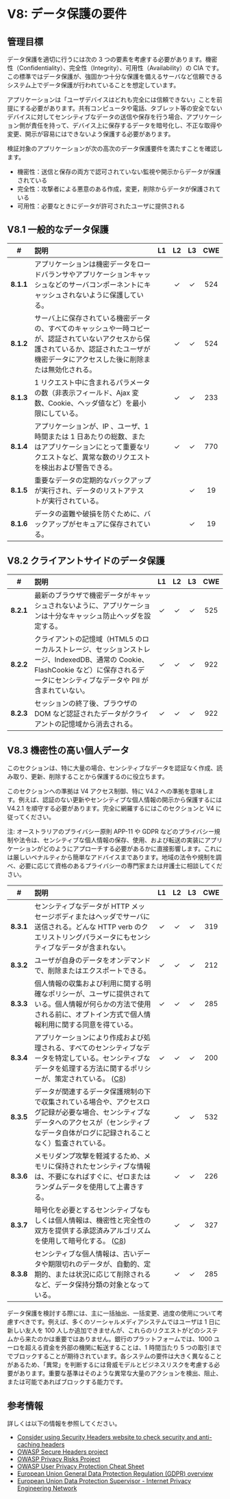 # V8: データ保護の要件

## 管理目標

データ保護を適切に行うには次の 3 つの要素を考慮する必要があります。機密性（Confidentiality）、完全性（Integrity）、可用性（Availability）の CIA です。この標準ではデータ保護が、強固かつ十分な保護を備えるサーバなど信頼できるシステム上でデータ保護が行われていることを想定しています。

アプリケーションは「ユーザデバイスはどれも完全には信頼できない」ことを前提にする必要があります。共有コンピュータや電話、タブレット等の安全でないデバイスに対してセンシティブなデータの送信や保存を行う場合、アプリケーション側が責任を持って、デバイス上に保存するデータを暗号化し、不正な取得や変更、開示が容易にはできないよう保護する必要があります。

検証対象のアプリケーションが次の高次のデータ保護要件を満たすことを確認します。

* 機密性：送信と保存の両方で認可されていない監視や開示からデータが保護されている
* 完全性：攻撃者による悪意のある作成，変更，削除からデータが保護されている
* 可用性：必要なときにデータが許可されたユーザに提供される

## V8.1 一般的なデータ保護

| # | 説明 | L1 | L2 | L3 | CWE |
| :---: | :--- | :---: | :---:| :---: | :---: |
| **8.1.1** | アプリケーションは機密データをロードバランサやアプリケーションキャッシュなどのサーバコンポーネントにキャッシュされないように保護している。 | | ✓ | ✓ | 524 |
| **8.1.2** | サーバ上に保存されている機密データの、すべてのキャッシュや一時コピーが、認証されていないアクセスから保護されているか、認証されたユーザが機密データにアクセスした後に削除または無効化される。 | | ✓ | ✓ | 524 |
| **8.1.3** | 1 リクエスト中に含まれるパラメータの数（非表示フィールド、Ajax 変数、Cookie、ヘッダ値など）を最小限にしている。 | | ✓ | ✓ | 233 |
| **8.1.4** | アプリケーションが、IP 、ユーザ、1 時間または 1 日あたりの総数、またはアプリケーションにとって重要なリクエストなど、異常な数のリクエストを検出および警告できる。 | | ✓ | ✓ | 770 |
| **8.1.5** | 重要なデータの定期的なバックアップが実行され、データのリストアテストが実行されている。 | | | ✓ | 19 |
| **8.1.6** | データの盗難や破損を防ぐために、バックアップがセキュアに保存されている。 | | | ✓ | 19 |

## V8.2 クライアントサイドのデータ保護

| # | 説明 | L1 | L2 | L3 | CWE |
| :---: | :--- | :---: | :---:| :---: | :---: |
| **8.2.1** | 最新のブラウザで機密データがキャッシュされないように、アプリケーションは十分なキャッシュ防止ヘッダを設定する。 | ✓ | ✓ | ✓ | 525 |
| **8.2.2** | クライアントの記憶域（HTML5 のローカルストレージ、セッションストレージ、IndexedDB、通常の Cookie、FlashCookie など）に保存されるデータにセンシティブなデータや PII が含まれていない。 | ✓ | ✓ | ✓ | 922 |
| **8.2.3** | セッションの終了後、ブラウザの DOM など認証されたデータがクライアントの記憶域から消去される。 | ✓ | ✓ | ✓ | 922 |

## V8.3 機密性の高い個人データ

このセクションは、特に大量の場合、センシティブなデータを認証なく作成、読み取り、更新、削除することから保護するのに役立ちます。

このセクションへの準拠は V4 アクセス制御、特に V4.2 への準拠を意味します。例えば、認証のない更新やセンシティブな個人情報の開示から保護するには V4.2.1 を順守する必要があります。完全に網羅するにはこのセクションと V4 に従ってください。

注: オーストラリアのプライバシー原則 APP-11 や GDPR などのプライバシー規制や法令は、センシティブな個人情報の保存、使用、および転送の実装にアプリケーションがどのようにアプローチする必要があるかに直接影響します。これには厳しいペナルティから簡単なアドバイスまであります。地域の法令や規制を調べ、必要に応じて資格のあるプライバシーの専門家または弁護士に相談してください。

| # | 説明 | L1 | L2 | L3 | CWE |
| :---: | :--- | :---: | :---:| :---: | :---: |
| **8.3.1** | センシティブなデータが HTTP メッセージボディまたはヘッダでサーバに送信される。どんな HTTP verb のクエリストリングパラメータにもセンシティブなデータが含まれない。 | ✓ | ✓ | ✓ | 319 |
| **8.3.2** | ユーザが自身のデータをオンデマンドで、削除またはエクスポートできる。 | ✓ | ✓ | ✓ | 212 |
| **8.3.3** | 個人情報の収集および利用に関する明確なポリシーが、ユーザに提供されている。個人情報が何らかの方法で使用される前に、オプトイン方式で個人情報利用に関する同意を得ている。 | ✓ | ✓ | ✓ | 285 |
| **8.3.4** | アプリケーションにより作成および処理される、すべてのセンシティブなデータを特定している。センシティブなデータを処理する方法に関するポリシーが、策定されている。 ([C8](https://www.owasp.org/index.php/OWASP_Proactive_Controls#tab=Formal_Numbering)) | ✓ | ✓ | ✓ | 200 |
| **8.3.5** | データが関連するデータ保護規制の下で収集されている場合や、アクセスログ記録が必要な場合、センシティブなデータへのアクセスが（センシティブなデータ自体がログに記録されることなく）監査されている。 | | ✓ | ✓ | 532 |
| **8.3.6** | メモリダンプ攻撃を軽減するため、メモリに保持されたセンシティブな情報は、不要になればすぐに、ゼロまたはランダムデータを使用して上書きする。 | | ✓ | ✓ | 226 |
| **8.3.7** | 暗号化を必要とするセンシティブなもしくは個人情報は、機密性と完全性の双方を提供する承認済みアルゴリズムを使用して暗号化する。 ([C8](https://www.owasp.org/index.php/OWASP_Proactive_Controls#tab=Formal_Numbering)) | | ✓ | ✓ | 327 |
| **8.3.8** | センシティブな個人情報は、古いデータや期限切れのデータが、自動的、定期的、または状況に応じて削除されるなど、データ保持分類の対象となっている。 | | ✓ | ✓ | 285 |

データ保護を検討する際には、主に一括抽出、一括変更、過度の使用について考慮すべきです。例えば、多くのソーシャルメディアシステムではユーザは 1 日に新しい友人を 100 人しか追加できませんが、これらのリクエストがどのシステムから来たのかは重要ではありません。銀行のプラットフォームでは、1000 ユーロを超える資金を外部の機関に転送することは、1 時間当たり 5 つの取引まででブロックすることが期待されています。各システムの要件は大きく異なることがあるため、「異常」を判断するには脅威モデルとビジネスリスクを考慮する必要があります。重要な基準はそのような異常な大量のアクションを検出、阻止、または可能であればブロックする能力です。

## 参考情報

詳しくは以下の情報を参照してください。

* [Consider using Security Headers website to check security and anti-caching headers](https://securityheaders.io)
* [OWASP Secure Headers project](https://www.owasp.org/index.php/OWASP_Secure_Headers_Project)
* [OWASP Privacy Risks Project](https://www.owasp.org/index.php/OWASP_Top_10_Privacy_Risks_Project)
* [OWASP User Privacy Protection Cheat Sheet](https://www.owasp.org/index.php/User_Privacy_Protection_Cheat_Sheet)
* [European Union General Data Protection Regulation (GDPR) overview](https://edps.europa.eu/data-protection_en)
* [European Union Data Protection Supervisor - Internet Privacy Engineering Network](https://edps.europa.eu/data-protection/ipen-internet-privacy-engineering-network_en)
